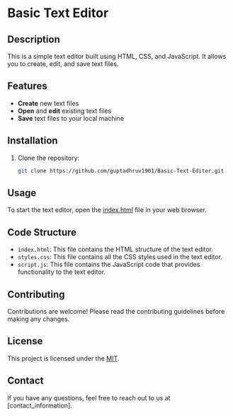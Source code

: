 # Basic Text Editor

## Description

This is a simple text editor built using HTML, CSS, and JavaScript. It allows you to create, edit, and save text files.

## Features

- **Create** new text files
- **Open** and **edit** existing text files
- **Save** text files to your local machine

## Installation

1. Clone the repository:
   ```bash
   git clone https://github.com/guptadhruv1901/Basic-Text-Editor.git

## Usage

To start the text editor, open the [index.html](index.html) file in your web browser.

## Code Structure

- `index.html`: This file contains the HTML structure of the text editor.
- `styles.css`: This file contains all the CSS styles used in the text editor.
- `script.js`: This file contains the JavaScript code that provides functionality to the text editor.

## Contributing

Contributions are welcome! Please read the contributing guidelines before making any changes.

## License

This project is licensed under the [MIT](LICENSE).

## Contact

If you have any questions, feel free to reach out to us at [contact_information].
